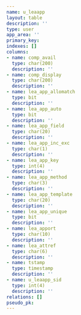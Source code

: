 ```yaml
---
name: u_leaapp
layout: table
description: ''
type: user
app_area: ''
primary_key: 
indexes: []
columns:
- name: comp_avail
  type: char(200)
  description: ''
- name: comp_display
  type: char(200)
  description: ''
- name: lea_app_allomatch
  type: bit
  description: ''
- name: lea_app_auto
  type: bit
  description: ''
- name: lea_app_field
  type: char(20)
  description: ''
- name: lea_app_inc_exc
  type: char(1)
  description: ''
- name: lea_app_key
  type: int(4)
  description: ''
- name: lea_app_method
  type: char(3)
  description: ''
- name: lea_app_template
  type: char(20)
  description: ''
- name: lea_app_unique
  type: bit
  description: ''
- name: lea_apport
  type: char(10)
  description: ''
- name: lea_attref
  type: char(6)
  description: ''
- name: tstamp
  type: timestamp
  description: ''
- name: u_leaapp_sid
  type: int(4)
  description: ''
relations: []
pseudo_pk: 
---
```


